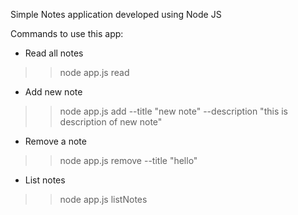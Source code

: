 Simple Notes application developed using Node JS

Commands to use this app:
- Read all notes
>> node app.js read

- Add new note
>> node app.js add --title "new note" --description "this is description of new note" 

- Remove a note
>> node app.js remove --title "hello"

- List notes
>> node app.js listNotes
